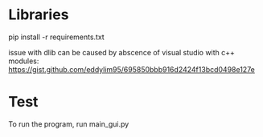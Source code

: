# Libraries
pip install -r requirements.txt

issue with dlib can be caused by abscence of visual studio with c++ modules: https://gist.github.com/eddylim95/695850bbb916d2424f13bcd0498e127e
 
# Test
To run the program, run main_gui.py  

